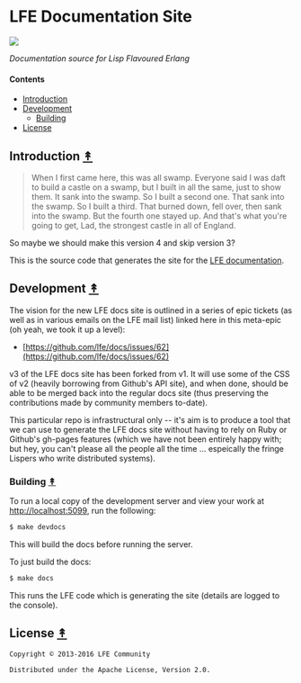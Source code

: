 # LFE Documentation Site

[![][lfe-tiny]][lfe-large]

[lfe-tiny]: priv/static/images/logos/lfe-tiny.png
[lfe-large]: priv/static/images/logos/lfe-large.png

*Documentation source for Lisp Flavoured Erlang*

#### Contents

* [Introduction](#introduction-)
* [Development](#development-)
  * [Building](#building-)
* [License](#license-)


## Introduction [&#x219F;](#contents)

> When I first came here, this was all swamp. Everyone said I was daft to build a castle on a swamp, but I built in all the same, just to show them. It sank into the swamp. So I built a second one. That sank into the swamp. So I built a third. That burned down, fell over, then sank into the swamp. But the fourth one stayed up. And that's what you're going to get, Lad, the strongest castle in all of England.

So maybe we should make this version 4 and skip version 3?

This is the source code that generates the site for the [LFE documentation][docs].


## Development [&#x219F;](#contents)

The vision for the new LFE docs site is outlined in a series of epic tickets (as well as in various emails on the LFE mail list) linked here in this meta-epic (oh yeah, we took it up a level):

* [https://github.com/lfe/docs/issues/62](https://github.com/lfe/docs/issues/62)

v3 of the LFE docs site has been forked from v1. It will use some of the CSS of v2 (heavily borrowing from Github's API site), and when done, should be able to be merged back into the regular docs site (thus preserving the contributions made by community members to-date).

This particular repo is infrastructural only -- it's aim is to produce a tool that we can use to generate the LFE docs site without having to rely on Ruby or Github's gh-pages features (which we have not been entirely happy with; but hey, you can't please all the people all the time ... espeically the fringe Lispers who write distributed systems).

### Building [&#x219F;](#contents)

To run a local copy of the development server and view your work at [http://localhost:5099](http://localhost:5099), run the following:

```bash
$ make devdocs
```

This will build the docs before running the server.

To just build the docs:

```bash
$ make docs
```

This runs the LFE code which is generating the site (details are logged to the console).


## License [&#x219F;](#contents)

```
Copyright © 2013-2016 LFE Community

Distributed under the Apache License, Version 2.0.
```

[docs]: http://docs3.lfe.io/
